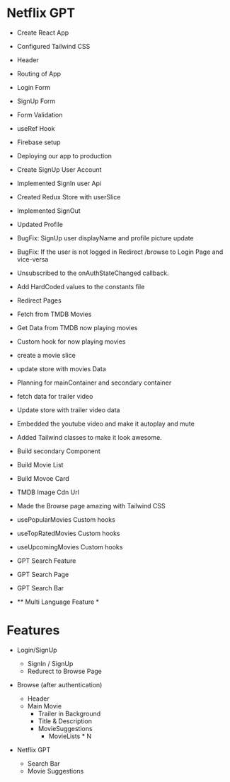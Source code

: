 # Netflix GPT

- Create React App
- Configured Tailwind CSS
- Header
- Routing of App
- Login Form
- SignUp Form
- Form Validation
- useRef Hook
- Firebase setup
- Deploying our app to production
- Create SignUp User Account
- Implemented SignIn user Api
- Created Redux Store with userSlice
- Implemented SignOut
- Updated Profile
- BugFix: SignUp user displayName and profile picture update
- BugFix: If the user is not logged in Redirect /browse to Login Page and vice-versa
- Unsubscribed to the onAuthStateChanged callback.
- Add HardCoded values to the constants file

- Redirect Pages
- Fetch from TMDB Movies

- Get Data from TMDB now playing movies

- Custom hook for now playing movies
- create a movie slice
- update store with movies Data
- Planning for mainContainer and secondary container
- fetch data for trailer video
- Update store with trailer video data
- Embedded the youtube video and make it autoplay and mute
- Added Tailwind classes to make it look awesome.

- Build secondary Component
- Build Movie List
- Build Movoe Card
- TMDB Image Cdn Url
- Made the Browse page amazing with Tailwind CSS
- usePopularMovies Custom hooks
- useTopRatedMovies Custom hooks
- useUpcomingMovies Custom hooks

- GPT Search Feature
- GPT Search Page
- GPT Search Bar
- ** Multi Language Feature *


# Features

- Login/SignUp
   - SignIn / SignUp
   - Redurect to Browse Page
- Browse (after authentication)
   - Header
   - Main Movie
        - Trailer in Background
        - Title & Description
        - MovieSuggestions
            - MovieLists * N

- Netflix GPT
    - Search Bar
    - Movie Suggestions